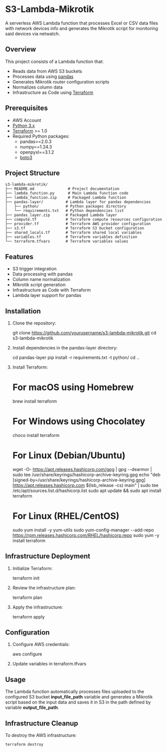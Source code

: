 # S3-Lambda-Mikrotik

A serverless AWS Lambda function that processes Excel or CSV data files with network devices info and generates the Mikrotik script for monitoring said devices via netwatch.

## Overview

This project consists of a Lambda function that:
- Reads data from AWS S3 buckets
- Processes data using [pandas](https://pandas.pydata.org/)
- Generates Mikrotik router configuration scripts
- Normalizes column data
- Infrastructure as Code using [Terraform](https://www.terraform.io/)

## Prerequisites

- AWS Account
- [Python 3.x](https://www.python.org/)
- [Terraform](https://www.terraform.io/) >= 1.0
- Required Python packages:
  - pandas==2.0.3
  - numpy==1.24.3
  - openpyxl==3.1.2
  - [boto3](https://aws.amazon.com/sdk-for-python/)


## Project Structure

    s3-lambda-mikrotik/
    ├── README.md               # Project documentation
    ├── lambda_function.py      # Main Lambda function code
    ├── lambda_function.zip     # Packaged Lambda function
    ├── pandas-layer/          # Lambda layer for pandas dependencies
    │   ├── python/            # Python packages directory
    │   └── requirements.txt   # Python dependencies list
    ├── pandas_layer.zip       # Packaged Lambda layer
    ├── compute.tf             # Terraform compute resources configuration
    ├── provider.tf            # Terraform AWS provider configuration
    ├── s3.tf                  # Terraform S3 bucket configuration
    ├── shared_locals.tf       # Terraform shared local variables
    ├── variables.tf           # Terraform variables definition
    └── terraform.tfvars       # Terraform variables values

## Features

- S3 trigger integration
- Data processing with pandas
- Column name normalization
- Mikrotik script generation
- Infrastructure as Code with Terraform
- Lambda layer support for pandas

## Installation

1. Clone the repository:

    git clone https://github.com/yourusername/s3-lambda-mikrotik.git
    cd s3-lambda-mikrotik

2. Install dependencies in the pandas-layer directory:

    cd pandas-layer
    pip install -r requirements.txt -t python/
    cd ..

3. Install Terraform:

    # For macOS using Homebrew
    brew install terraform

    # For Windows using Chocolatey
    choco install terraform

    # For Linux (Debian/Ubuntu)
    wget -O- https://apt.releases.hashicorp.com/gpg | gpg --dearmor | sudo tee /usr/share/keyrings/hashicorp-archive-keyring.gpg
    echo "deb [signed-by=/usr/share/keyrings/hashicorp-archive-keyring.gpg] https://apt.releases.hashicorp.com $(lsb_release -cs) main" | sudo tee /etc/apt/sources.list.d/hashicorp.list
    sudo apt update && sudo apt install terraform

    # For Linux (RHEL/CentOS)
    sudo yum install -y yum-utils
    sudo yum-config-manager --add-repo https://rpm.releases.hashicorp.com/RHEL/hashicorp.repo
    sudo yum -y install terraform

## Infrastructure Deployment

1. Initialize Terraform:

    terraform init

2. Review the infrastructure plan:

    terraform plan

3. Apply the infrastructure:

    terraform apply

## Configuration

1. Configure AWS credentials:

    aws configure

2. Update variables in terraform.tfvars

## Usage

The Lambda function automatically processes files uploaded to the configured S3 bucket **input_file_path** variable and generates a Mikrotik script based on the input data and saves it in S3 in the path defined by variable **output_file_path**.

## Infrastructure Cleanup

To destroy the AWS infrastructure:

    terraform destroy
